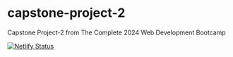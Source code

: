# capstone-project-2
Capstone Project-2 from The  Complete 2024 Web Development Bootcamp

[![Netlify Status](https://api.netlify.com/api/v1/badges/78d28afa-aa34-4806-b0de-2a8677e8f71e/deploy-status)](https://app.netlify.com/sites/saptarshidas131capstone2/deploys)
